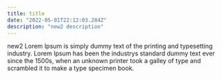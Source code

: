 ```yaml
---
title: title
date: "2022-05-01T22:12:03.284Z"
description: "new2 description"
---
```

new2 Lorem Ipsum is simply dummy text of the printing
and typesetting industry. Lorem Ipsum has been the 
industrys standard dummy text ever since the 1500s,
when an unknown printer took a galley
of type and scrambled it to make a type specimen book.